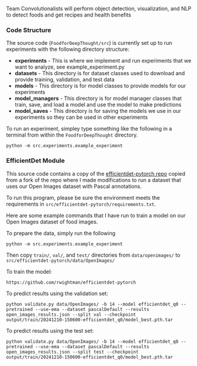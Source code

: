 Team Convolutionalists will perform object detection, visualization, and NLP to detect foods and get recipes and health benefits

### Code Structure

The source code (`FoodforDeepThought/src`) is currently set up to run experiments 
with the following directory structure:

- **experiments** - This is where we implement and run experiments that we want to analyze, see example_experiment.py
- **datasets** - This directory is for dataset classes used to download and provide training, validation, and test data
- **models** - This directory is for model classes to provide models for our experiments
- **model_managers** - This directory is for model manager classes that train, save, and load a model and 
use the model to make predictions
- **model_saves** - This directory is for saving the models we use in our experiments so they can be used in 
other experiments

To run an experiment, simpley type something like the following in a terminal 
from within the `FoodforDeepThought` directory.
```
python -m src.experiments.example_experiment
```

### EfficientDet Module

This source code contains a copy of the [efficientdet-pytorch repo](https://github.com/rwightman/efficientdet-pytorch)
copied from a fork of the repo where I made modifications to run a dataset that uses our Open Images dataset with 
Pascal annotations.

To run this program, please be sure the environment meets the requirements in 
`src/efficientdet-pytorch/requirements.txt`.

Here are some example commands that I have run to train a model on our Open Images dataset of food images.

To prepare the data, simply run the following
```
python -m src.experiments.example_experiment
```

Then copy `train/`, `val/`, and `test/` directories from `data/openimages/` to `src/efficientdet-pytorch/data/OpenImages/`


To train the model:
```
https://github.com/rwightman/efficientdet-pytorch
```

To predict results using the validation set:
```
python validate.py data/OpenImages/ -b 14 --model efficientdet_q0 --pretrained --use-ema --dataset pascalDefault --results open_images_results.json --split val --checkpoint output/train/20241210-150600-efficientdet_q0/model_best.pth.tar
```

To predict results using the test set:
```
python validate.py data/OpenImages/ -b 14 --model efficientdet_q0 --pretrained --use-ema --dataset pascalDefault --results open_images_results.json --split test --checkpoint output/train/20241210-150600-efficientdet_q0/model_best.pth.tar
```
